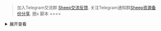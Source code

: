 > 加入Telegram交流群 [Sheep交流反馈](https://t.me/sheep_007_xiaoyang).
> 关注Telegram通知群[Sheep资源备份分享](https://t.me/sheep_007xiaoyang).
圈x 脚本
====

<details>
<summary>展开查看</summary>
<pre><code>
System.out.println("Hello to see U!");
</code></pre>
</details>
